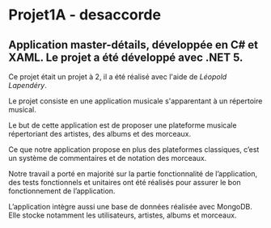 # Projet1A - desaccorde

## Application master-détails, développée en C# et XAML. Le projet a été développé avec .NET 5.

Ce projet était un projet à 2, il a été réalisé avec l'aide de *Léopold Lapendéry*.

Le projet consiste en une application musicale s'apparentant à un répertoire musical. 

Le but de cette application est de proposer une plateforme musicale répertoriant des artistes, des albums et des morceaux.  

Ce que notre application propose en plus des plateformes classiques, c’est un système de commentaires et de notation des morceaux.  

Notre travail a porté en majorité sur la partie fonctionnalité de l’application, des tests fonctionnels et unitaires ont été réalisés pour assurer le bon fonctionnement de l’application.  

L’application intègre aussi une base de données réalisée avec MongoDB. Elle stocke notamment les utilisateurs, artistes, albums et morceaux.
